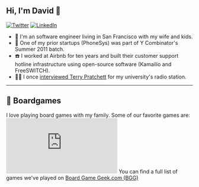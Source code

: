 ## Hi, I'm David 🐬
[![Twitter](https://img.shields.io/badge/Twitter-%40ddol-58a1f2.svg)](https://twitter.com/ddol)
[![LinkedIn](https://img.shields.io/badge/Linked-in-0c66c3.svg)](https://www.linkedin.com/in/david-dolphin/)

* 🏡 I'm an software engineer living in San Francisco with my wife and kids.
* 🚀 One of my prior startups (PhoneSys) was part of Y Combinator's Summer 2011 batch.
* ☎️ I worked at Airbnb for ten years and built their customer support hotline infrastructure using open-source software (Kamailio and FreeSWITCH).
* 🧙‍♀️ I once [interviewed Terry Pratchett](https://web.archive.org/web/20120423234156/http://ian.ie/521/terry-pratchett/) for my university's radio station.

---
## 🎲 Boardgames
I love playing board games with my family. Some of our favorite games are:
[![Our favorite board games](https://boardgamegeek.com/jswidget.php?username=ddol&text=none&images=medium&show=top10&imagesonly=1&numitems=10&imagepos=right&inline=1&domains%5B%5D=boardgame&imagewidget=1)](https://boardgamegeek.com/collection/user/ddol?sort=rating&sortdir=desc&rankobjecttype=subtype&rankobjectid=1&columns=title%7Cstatus%7Cversion%7Crating%7Cbggrating%7Cplays%7Ccomment%7Ccommands&geekranks=Board%20Game%20Rank&own=1&objecttype=thing&ff=1&subtype=boardgame)
You can find a full list of games we've played on [Board Game Geek.com (BGG)](https://boardgamegeek.com/collection/user/ddol?sort=rating&sortdir=desc&rankobjecttype=subtype&rankobjectid=1&columns=title%7Cstatus%7Cversion%7Crating%7Cbggrating%7Cplays%7Ccomment%7Ccommands&geekranks=Board%20Game%20Rank&own=1&objecttype=thing&ff=1&subtype=boardgame)
